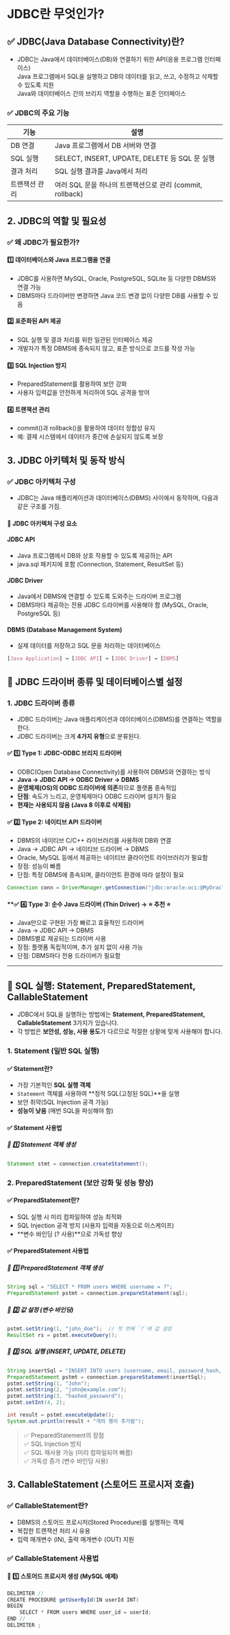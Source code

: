 # JDBC란 무엇인가?
## ✅ JDBC(Java Database Connectivity)란?
- JDBC는 Java에서 데이터베이스(DB)와 연결하기 위한 API(응용 프로그램 인터페이스) <br>
  Java 프로그램에서 SQL을 실행하고 DB의 데이터를 읽고, 쓰고, 수정하고 삭제할 수 있도록 지원 <br>
  Java와 데이터베이스 간의 브리지 역할을 수행하는 표준 인터페이스


### ✅ JDBC의 주요 기능
| 기능          | 설명                                               |
|---------------|----------------------------------------------------|
| DB 연결       | Java 프로그램에서 DB 서버와 연결                 |
| SQL 실행      | SELECT, INSERT, UPDATE, DELETE 등 SQL 문 실행     |
| 결과 처리     | SQL 실행 결과를 Java에서 처리                    |
| 트랜잭션 관리 | 여러 SQL 문을 하나의 트랜잭션으로 관리 (commit, rollback) |

## 2. JDBC의 역할 및 필요성
### ✅ 왜 JDBC가 필요한가?
#### 1️⃣ 데이터베이스와 Java 프로그램을 연결
- JDBC를 사용하면 MySQL, Oracle, PostgreSQL, SQLite 등 다양한 DBMS와 연결 가능
- DBMS마다 드라이버만 변경하면 Java 코드 변경 없이 다양한 DB를 사용할 수 있음

#### 2️⃣ 표준화된 API 제공
- SQL 실행 및 결과 처리를 위한 일관된 인터페이스 제공
- 개발자가 특정 DBMS에 종속되지 않고, 표준 방식으로 코드를 작성 가능

#### 3️⃣ SQL Injection 방지
- PreparedStatement를 활용하여 보안 강화
- 사용자 입력값을 안전하게 처리하여 SQL 공격을 방어

#### 4️⃣ 트랜잭션 관리
- commit()과 rollback()을 활용하여 데이터 정합성 유지
- 예: 결제 시스템에서 데이터가 중간에 손실되지 않도록 보장


## 3. JDBC 아키텍처 및 동작 방식
### ✅ JDBC 아키텍처 구성
- JDBC는 Java 애플리케이션과 데이터베이스(DBMS) 사이에서 동작하며, 다음과 같은 구조를 가짐.

#### 📌 JDBC 아키텍처 구성 요소
#### JDBC API
- Java 프로그램에서 DB와 상호 작용할 수 있도록 제공하는 API
- java.sql 패키지에 포함 (Connection, Statement, ResultSet 등)

#### JDBC Driver
- Java에서 DBMS에 연결할 수 있도록 도와주는 드라이버 프로그램
- DBMS마다 제공하는 전용 JDBC 드라이버를 사용해야 함 (MySQL, Oracle, PostgreSQL 등)

#### DBMS (Database Management System)
- 실제 데이터를 저장하고 SQL 문을 처리하는 데이터베이스

```css
[Java Application] → [JDBC API] → [JDBC Driver] → [DBMS]
```


## 📌 JDBC 드라이버 종류 및 데이터베이스별 설정

### **1. JDBC 드라이버 종류**
- JDBC 드라이버는 Java 애플리케이션과 데이터베이스(DBMS)를 연결하는 역할을 한다.
- JDBC 드라이버는 크게 **4가지 유형**으로 분류된다.

#### **✅ 1️⃣ Type 1: JDBC-ODBC 브리지 드라이버**
- ODBC(Open Database Connectivity)를 사용하여 DBMS와 연결하는 방식
- **Java → JDBC API → ODBC Driver → DBMS**
- **운영체제(OS)의 ODBC 드라이버에 의존**하므로 플랫폼 종속적임
- **단점**: 속도가 느리고, 운영체제마다 ODBC 드라이버 설치가 필요
- **현재는 사용되지 않음 (Java 8 이후로 삭제됨)**

#### ✅ 2️⃣ Type 2: 네이티브 API 드라이버
- DBMS의 네이티브 C/C++ 라이브러리를 사용하여 DB와 연결
- Java → JDBC API → 네이티브 드라이버 → DBMS
- Oracle, MySQL 등에서 제공하는 네이티브 클라이언트 라이브러리가 필요함
- 장점: 성능이 빠름
- 단점: 특정 DBMS에 종속되며, 클라이언트 환경에 따라 설정이 필요

```java
Connection conn = DriverManager.getConnection("jdbc:oracle:oci:@MyOracleDB", "user", "password");
```

#### **✅ 4️⃣ Type 3: 순수 Java 드라이버 (Thin Driver) → ⭐ 추천 ⭐
- Java만으로 구현된 가장 빠르고 효율적인 드라이버
- Java → JDBC API → DBMS
- DBMS별로 제공되는 드라이버 사용
- 장점: 플랫폼 독립적이며, 추가 설치 없이 사용 가능
- 단점: DBMS마다 전용 드라이버가 필요함



--------------------------

## **📌 SQL 실행: Statement, PreparedStatement, CallableStatement**

- JDBC에서 SQL을 실행하는 방법에는 **Statement, PreparedStatement, CallableStatement** 3가지가 있습니다.
- 각 방법은 **보안성, 성능, 사용 용도**가 다르므로 적절한 상황에 맞게 사용해야 합니다.


### **1. Statement (일반 SQL 실행)**
#### **✅ Statement란?**
- 가장 기본적인 **SQL 실행 객체**
- `Statement` 객체를 사용하여 **정적 SQL(고정된 SQL)**을 실행
- 보안 취약(SQL Injection 공격 가능)
- **성능이 낮음** (매번 SQL을 파싱해야 함)

#### **✅ Statement 사용법**
##### **📌 1️⃣ Statement 객체 생성**
```java
Statement stmt = connection.createStatement();
```

### 2. PreparedStatement (보안 강화 및 성능 향상)
#### ✅ PreparedStatement란?
- SQL 실행 시 미리 컴파일하여 성능 최적화
- SQL Injection 공격 방지 (사용자 입력을 자동으로 이스케이프)
- **변수 바인딩 (? 사용)**으로 가독성 향상

#### ✅ PreparedStatement 사용법
##### 📌 1️⃣ PreparedStatement 객체 생성
```java
String sql = "SELECT * FROM users WHERE username = ?";
PreparedStatement pstmt = connection.prepareStatement(sql);
```

##### 📌 2️⃣ 값 설정 (변수 바인딩)
```java
pstmt.setString(1, "john_doe");  // 첫 번째 `?`에 값 설정
ResultSet rs = pstmt.executeQuery();
```

##### 📌 3️⃣ SQL 실행 (INSERT, UPDATE, DELETE)
```java
String insertSql = "INSERT INTO users (username, email, password_hash, role_id) VALUES (?, ?, ?, ?)";
PreparedStatement pstmt = connection.prepareStatement(insertSql);
pstmt.setString(1, "John");
pstmt.setString(2, "john@example.com");
pstmt.setString(3, "hashed_password");
pstmt.setInt(4, 2);

int result = pstmt.executeUpdate();
System.out.println(result + "개의 행이 추가됨");
```
> ✅ PreparedStatement의 장점 <br>
✅ SQL Injection 방지 <br>
✅ SQL 재사용 가능 (미리 컴파일되어 빠름) <br>
✅ 가독성 증가 (변수 바인딩 사용)


## 3. CallableStatement (스토어드 프로시저 호출)
### ✅ CallableStatement란?
- DBMS의 스토어드 프로시저(Stored Procedure)를 실행하는 객체
- 복잡한 트랜잭션 처리 시 유용
- 입력 매개변수 (IN), 출력 매개변수 (OUT) 지원
### ✅ CallableStatement 사용법
#### 📌 1️⃣ 스토어드 프로시저 생성 (MySQL 예제)
```java
DELIMITER //
CREATE PROCEDURE getUserById(IN userId INT)
BEGIN
    SELECT * FROM users WHERE user_id = userId;
END //
DELIMITER ;
```